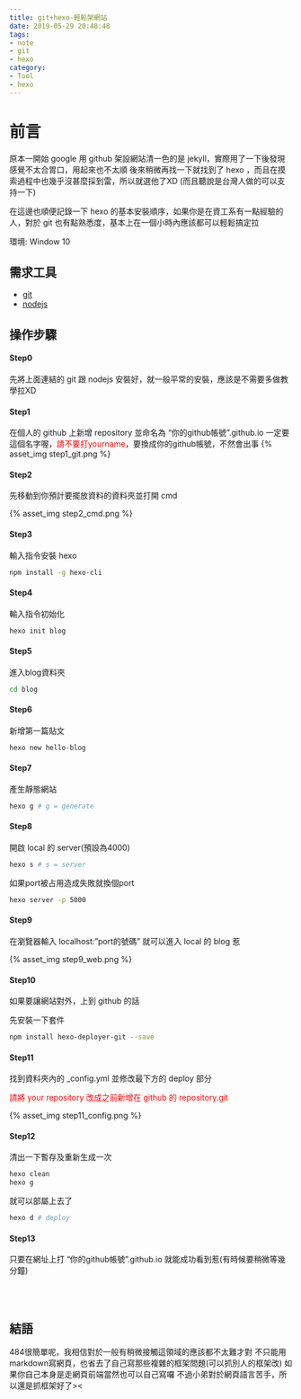```yaml
---
title: git+hexo-輕鬆架網站
date: 2019-05-29 20:48:48
tags: 
- note 
- git 
- hexo
category: 
- Tool 
- hexo
---
```


# 前言
原本一開始 google 用 github 架設網站清一色的是 jekyll，實際用了一下後發現感覺不太合胃口，用起來也不太順
後來稍微再找一下就找到了 hexo ，而且在摸索過程中也幾乎沒甚麼採到雷，所以就選他了XD (而且聽說是台灣人做的可以支持一下)

在這邊也順便記錄一下 hexo 的基本安裝順序，如果你是在資工系有一點經驗的人，對於 git 也有點熟悉度，基本上在一個小時內應該都可以輕鬆搞定拉

環境: Window 10

<!--more-->

## 需求工具
* [git](https://git-scm.com/)
* [nodejs](https://nodejs.org/en/)

## 操作步驟
#### Step0
先將上面連結的 git 跟 nodejs 安裝好，就一般平常的安裝，應該是不需要多做教學拉XD

#### Step1
在個人的 github 上新增 repository 並命名為 “你的github帳號”.github.io
一定要這個名字喔，<font color='red'>請不要打yourname</font>，要換成你的github帳號，不然會出事
{% asset_img step1_git.png %}

#### Step2
先移動到你預計要擺放資料的資料夾並打開 cmd

{% asset_img step2_cmd.png %}

#### Step3
輸入指令安裝 hexo

```bash
npm install -g hexo-cli
```

#### Step4
輸入指令初始化

```bash
hexo init blog
```

#### Step5
進入blog資料夾

```bash
cd blog
```

#### Step6
新增第一篇貼文

```bash
hexo new hello-blog
```

#### Step7
產生靜態網站

```bash
hexo g # g = generate
```

#### Step8
開啟 local 的 server(預設為4000)

```bash
hexo s # s = server
```

如果port被占用造成失敗就換個port

```bash
hexo server -p 5000
```

#### Step9
在瀏覽器輸入 localhost:”port的號碼” 就可以進入 local 的 blog 惹

{% asset_img step9_web.png %}

#### Step10
如果要讓網站對外，上到 github 的話

先安裝一下套件

```bash
npm install hexo-deployer-git --save
```

#### Step11
找到資料夾內的 _config.yml 並修改最下方的 deploy 部分

<font color='red'>請將 your repository 改成之前新增在 github 的 repository.git</font>


{% asset_img step11_config.png %}

#### Step12
清出一下暫存及重新生成一次

```bash
hexo clean
hexo g
```

就可以部屬上去了

```bash
hexo d # deploy
```

#### Step13
只要在網址上打 “你的github帳號”.github.io 就能成功看到惹(有時候要稍微等幾分鐘)

<br/>
<br/>

## 結語
484很簡單呢，我相信對於一般有稍微接觸這領域的應該都不太難才對
不只能用markdown寫網頁，也省去了自己寫那些複雜的框架問題(可以抓別人的框架改)
如果你自己本身是走網頁前端當然也可以自己寫囉
不過小弟對於網頁語言苦手，所以還是抓框架好了><